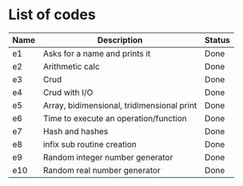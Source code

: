 # List of codes  
| Name  | Description                                   | Status  |
|-------|-----------------------------------------------|---------|
|e1     | Asks for a name and prints it                 | Done    |
|e2     | Arithmetic calc                               | Done    |
|e3     | Crud                                          | Done    |
|e4     | Crud with I/O                                 | Done    |
|e5     | Array, bidimensional, tridimensional print    | Done    |
|e6     | Time to execute an operation/function         | Done    |
|e7     | Hash and hashes                               | Done    |
|e8     | infix sub routine creation                    | Done    |
|e9     | Random integer number generator               | Done    |
|e10    | Random real number generator                  | Done    |
